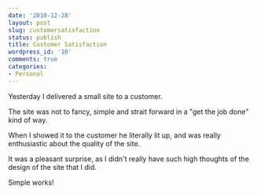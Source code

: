 ```yaml
---
date: '2010-12-28'
layout: post
slug: customersatisfaction
status: publish
title: Customer Satisfaction
wordpress_id: '10'
comments: true
categories:
- Personal
---
```


Yesterday I delivered a small site to a customer.

The site was not to fancy, simple and strait forward in a "get the job done" kind of way.

When I showed it to the customer he literally lit up, and was really enthusiastic about the quality of the site.

It was a pleasant surprise, as I didn't really have such high thoughts of the design of the site that I did.

Simple works!
